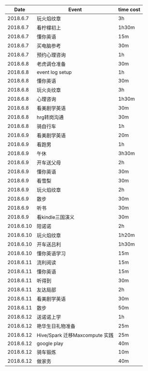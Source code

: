 Date | Event | time cost  
------- | ------- | -------  
2018.6.7 |玩火焰纹章 |3h  
2018.6.7 |看柠檬初上 |1h30m
2018.6.7 |懂你英语 | 15m
2018.6.7 |买电脑参考|30m
2018.6.7 |预约心理咨询|1h
2018.6.8|老虎调仓准备|30m
2018.6.8|event log setup|1h
2018.6.8|懂你英语|30m
2018.6.8|玩火炎纹章|3h
2018.6.8|心理咨询|1h30m
2018.6.8|看美剧学英语|30m
2018.6.8|hrg转岗沟通|30m
2018.6.8|骑自行车|1h  
2018.6.9|看美剧学英语|20m
2018.6.9|看跑男|1h
2018.6.9|午休|3h30m
2018.6.9|开车送父母|2h
2018.6.9|懂你英语|30m
2018.6.9|看雪梨|30m
2018.6.9|玩火焰纹章|2h
2018.6.9|散步|30m
2018.6.9|听书|30m 
2018.6.9|看kindle三国演义|30m
2018.6.10|陪诺诺|2h
2018.6.10|玩火焰纹章|1h20m
2018.6.10|开车送吕利|1h30m
2018.6.10|懂你英语学习|15m
2018.6.11|流利阅读|15m
2018.6.11|懂你英语|15m
2018.6.11|听得到|30m
2018.6.11|友达局部|2h
2018.6.11|看美剧学英语|30m
2018.6.11|散步|50m
2018.6.12|送诺诺上学|1h
2018.6.12|艳华生日礼物准备|25m
2018.6.12|Hive/Spark 迁移Maxcompute 实践|25m
2018.6.12|google play|40m
2018.6.12|骑车锻炼|10m
2018.6.12|做家务|40m